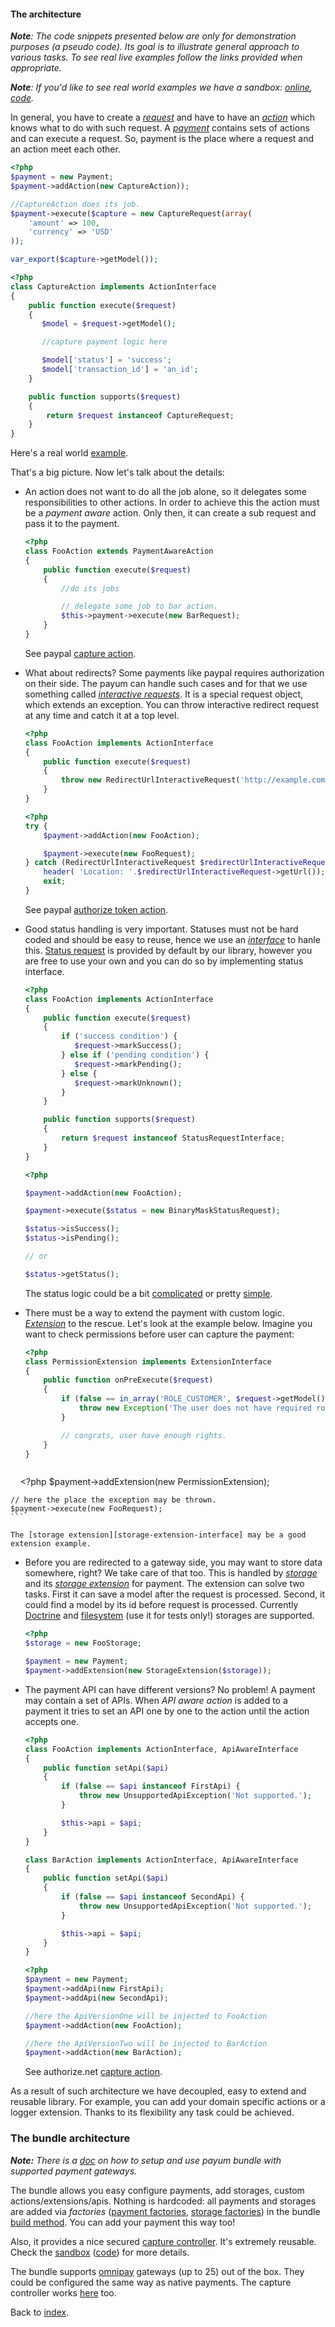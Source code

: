 #### The architecture

_**Note**: The code snippets presented below are only for demonstration purposes (a pseudo code). Its goal is to illustrate general approach to various tasks. To see real live examples follow the links provided when appropriate._

_**Note**: If you'd like to see real world examples we have a sandbox: [online][sandbox-online], [code][sandbox-code]._

In general, you have to create a _[request][base-request]_ and have to have an _[action][action-interface]_ which knows what to do with such request. A _[payment][payment-interface]_ contains sets of actions and can execute a request. So, payment is the place where a request and an action meet each other.

```php
<?php
$payment = new Payment;
$payment->addAction(new CaptureAction));

//CaptureAction does its job.
$payment->execute($capture = new CaptureRequest(array(
    'amount' => 100,
    'currency' => 'USD'
));

var_export($capture->getModel());
```

```php
<?php
class CaptureAction implements ActionInterface
{
    public function execute($request)
    {
       $model = $request->getModel();

       //capture payment logic here

       $model['status'] = 'success';
       $model['transaction_id'] = 'an_id';
    }

    public function supports($request)
    {
        return $request instanceof CaptureRequest;
    }
}
```

Here's a real world [example][capture-controller].

That's a big picture. Now let's talk about the details:

* An action does not want to do all the job alone, so it delegates some responsibilities to other actions. In order to achieve this the action must be a _payment aware_ action. Only then, it can create a sub request and pass it to the payment.

    ```php
    <?php
    class FooAction extends PaymentAwareAction
    {
        public function execute($request)
        {
            //do its jobs

            // delegate some job to bar action.
            $this->payment->execute(new BarRequest);
        }
    }
    ```

    See paypal [capture action][paypal-capture-action].

* What about redirects? Some payments like paypal requires authorization on their side. The payum can handle such cases and for that we use something called _[interactive requests][base-interactive-request]_. It is a special request object, which extends an exception. You can throw interactive redirect request at any time and catch it at a top level.

    ```php
    <?php
    class FooAction implements ActionInterface
    {
        public function execute($request)
        {
            throw new RedirectUrlInteractiveRequest('http://example.com/auth');
        }
    }
    ```
    ```php
    <?php
    try {
        $payment->addAction(new FooAction);

        $payment->execute(new FooRequest);
    } catch (RedirectUrlInteractiveRequest $redirectUrlInteractiveRequest) {
        header( 'Location: '.$redirectUrlInteractiveRequest->getUrl());
        exit;
    }
    ```

    See paypal [authorize token action][paypal-authorize-token-action].

* Good status handling is very important. Statuses must not be hard coded and should be easy to reuse, hence we use an _[interface][status-request-interface]_ to hanle this. [Status request][status-request] is provided by default by our library, however you are free to use your own and you can do so by implementing status interface.

    ```php
    <?php
    class FooAction implements ActionInterface
    {
        public function execute($request)
        {
            if ('success condition') {
               $request->markSuccess();
            } else if ('pending condition') {
               $request->markPending();
            } else {
               $request->markUnknown();
            }
        }

        public function supports($request)
        {
            return $request instanceof StatusRequestInterface;
        }
    }
    ```
    ```php
    <?php

    $payment->addAction(new FooAction);

    $payment->execute($status = new BinaryMaskStatusRequest);

    $status->isSuccess();
    $status->isPending();

    // or

    $status->getStatus();
    ```

    The status logic could be a bit [complicated][paypal-status-action] or pretty [simple][authorize-status-action].

* There must be a way to extend the payment with custom logic. _[Extension][extension-interface]_ to the rescue. Let's look at the example below. Imagine you want to check permissions before user can capture the payment:

    ```php
    <?php
    class PermissionExtension implements ExtensionInterface
    {
        public function onPreExecute($request)
        {
            if (false == in_array('ROLE_CUSTOMER', $request->getModel()->getRoles())) {
                throw new Exception('The user does not have required roles.');
            }

            // congrats, user have enough rights.
        }
    }
    ```
    ```php
    <?php
    $payment->addExtension(new PermissionExtension);

    // here the place the exception may be thrown.
    $payment->execute(new FooRequest);
    ```

    The [storage extension][storage-extension-interface] may be a good extension example.

* Before you are redirected to a gateway side, you may want to store data somewhere, right? We take care of that too. This is handled by _[storage][storage-interface]_ and its _[storage extension][storage-extension-interface]_ for payment. The extension can solve two tasks. First it can save a model after the request is processed. Second, it could find a model by its id before request is processed. Currently [Doctrine][doctrine-storage] and [filesystem][filesystem-storage] (use it for tests only!) storages are supported.

    ```php
    <?php
    $storage = new FooStorage;

    $payment = new Payment;
    $payment->addExtension(new StorageExtension($storage));
    ```
* The payment API can have different versions? No problem! A payment may contain a set of APIs. When _API aware action_ is added to a payment it tries to set an API one by one to the action until the action accepts one.

    ```php
    <?php
    class FooAction implements ActionInterface, ApiAwareInterface
    {
        public function setApi($api)
        {
            if (false == $api instanceof FirstApi) {
                throw new UnsupportedApiException('Not supported.');
            }

            $this->api = $api;
        }
    }

    class BarAction implements ActionInterface, ApiAwareInterface
    {
        public function setApi($api)
        {
            if (false == $api instanceof SecondApi) {
                throw new UnsupportedApiException('Not supported.');
            }

            $this->api = $api;
        }
    }
    ```
    ```php
    <?php
    $payment = new Payment;
    $payment->addApi(new FirstApi);
    $payment->addApi(new SecondApi);

    //here the ApiVersionOne will be injected to FooAction
    $payment->addAction(new FooAction);

    //here the ApiVersionTwo will be injected to BarAction
    $payment->addAction(new BarAction);
    ```

    See authorize.net [capture action][authorize-capture-action].

As a result of such architecture we have decoupled, easy to extend and reusable library. For example, you can add your domain specific actions or a logger extension. Thanks to its flexibility any task could be achieved.

### The bundle architecture

_**Note:** There is a [doc][bundle-doc] on how to setup and use payum bundle with supported payment gateways._

The bundle allows you easy configure payments, add storages, custom actions/extensions/apis. Nothing is hardcoded: all payments and storages are added via _factories_ ([payment factories][payment-factories], [storage factories][storage-factories]) in the bundle [build method][payum-bundle]. You can add your payment this way too!

Also, it provides a nice secured [capture controller][capture-controller]. It's extremely reusable. Check the [sandbox][sandbox-online] ([code][sandbox-code]) for more details.

The bundle supports [omnipay][omnipay] gateways (up to 25) out of the box. They could be configured the same way as native payments. The capture controller works [here][omnipay-example] too.

Back to [index](index.md).

[sandbox-online]: http://sandbox.payum.forma-dev.com
[sandbox-code]: https://github.com/Payum/PayumBundleSandbox
[base-request]: https://github.com/Payum/Payum/blob/master/src/Payum/Request/BaseModelRequest.php
[status-request-interface]: https://github.com/Payum/Payum/blob/master/src/Payum/Request/StatusRequestInterface.php
[status-request]: https://github.com/Payum/Payum/blob/master/src/Payum/Request/BinaryMaskStatusRequest.php
[base-interactive-request]: https://github.com/Payum/Payum/blob/master/src/Payum/Request/BaseInteractiveRequest.php
[action-interface]: https://github.com/Payum/Payum/blob/master/src/Payum/Action/ActionInterface.php
[extension-interface]: https://github.com/Payum/Payum/blob/master/src/Payum/Extension/ExtensionInterface.php
[storage-extension-interface]: https://github.com/Payum/Payum/blob/master/src/Payum/Extension/StorageExtension.php
[storage-interface]: https://github.com/Payum/Payum/blob/master/src/Payum/Storage/StorageInterface.php
[doctrine-storage]: https://github.com/Payum/Payum/blob/master/src/Payum/Bridge/Doctrine/Storage/DoctrineStorage.php
[filesystem-storage]: https://github.com/Payum/Payum/blob/master/src/Payum/Storage/FilesystemStorage.php
[payment-interface]: https://github.com/Payum/Payum/blob/master/src/Payum/PaymentInterface.php
[capture-controller]: https://github.com/Payum/PayumBundle/blob/master/Controller/CaptureController.php
[paypal-capture-action]: https://github.com/Payum/PaypalExpressCheckoutNvp/blob/master/src/Payum/Paypal/ExpressCheckout/Nvp/Action/CaptureAction.php
[paypal-authorize-token-action]: https://github.com/Payum/PaypalExpressCheckoutNvp/blob/master/src/Payum/Paypal/ExpressCheckout/Nvp/Action/Api/AuthorizeTokenAction.php
[paypal-status-action]: https://github.com/Payum/PaypalExpressCheckoutNvp/blob/master/src/Payum/Paypal/ExpressCheckout/Nvp/Action/PaymentDetailsStatusAction.php
[authorize-capture-action]: https://github.com/Payum/AuthorizeNetAim/blob/master/src/Payum/AuthorizeNet/Aim/Action/CaptureAction.php
[authorize-status-action]: https://github.com/Payum/AuthorizeNetAim/blob/master/src/Payum/AuthorizeNet/Aim/Action/StatusAction.php
[omnipay]: https://github.com/adrianmacneil/omnipay
[omnipay-example]: https://github.com/Payum/PayumBundleSandbox/blob/master/src/Acme/PaymentBundle/Controller/SimplePurchasePaypalExpressViaOmnipayController.php
[bundle-doc]: https://github.com/Payum/PayumBundle/blob/master/Resources/doc/index.md
[payment-factories]: https://github.com/Payum/PayumBundle/tree/master/DependencyInjection/Factory/Payment
[storage-factories]: https://github.com/Payum/PayumBundle/tree/master/DependencyInjection/Factory/Storage
[payum-bundle]: https://github.com/Payum/PayumBundle/blob/master/PayumBundle.php